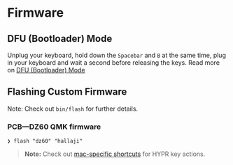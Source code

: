 # Firmware

## DFU (Bootloader) Mode

Unplug your keyboard, hold down the `Spacebar` and `B` at the same time, plug in your keyboard and wait a second before releasing the keys. Read more on [DFU (Bootloader) Mode](https://docs.qmk.fm/#/newbs_flashing?id=put-your-keyboard-into-dfu-bootloader-mode)

## Flashing Custom Firmware

Note: Check out `bin/flash`  for further details.

### PCB—DZ60 QMK firmware

```shell
❯ flash "dz60" "hallaji"
```

> **Note:** Check out [mac-specific shortcuts](../../../../../../docs/CHEATSHEET.md#mac-specific) for HYPR key actions.
